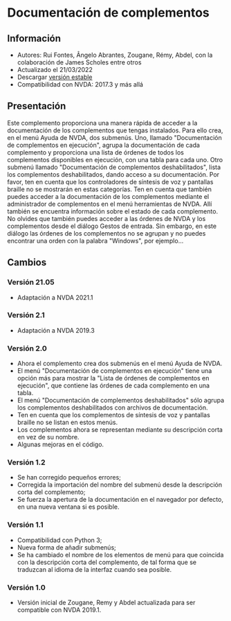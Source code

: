 # Documentación de complementos #

## Información ##
* Autores: Rui Fontes, Ângelo Abrantes, Zougane, Rémy, Abdel, con la colaboración de James Scholes entre otros
* Actualizado el 21/03/2022
* Descargar [versión estable][1]
* Compatibilidad con NVDA: 2017.3 y más allá

## Presentación ##
Este complemento proporciona una manera rápida de acceder a la documentación de los complementos que tengas instalados.
Para ello crea, en el menú Ayuda de NVDA, dos submenús.
Uno, llamado "Documentación de complementos en ejecución", agrupa la documentación de cada complemento y proporciona una lista de órdenes de todos los complementos disponibles en ejecución, con una tabla para cada uno.
Otro submenú llamado "Documentación de complementos deshabilitados", lista los complementos deshabilitados, dando acceso a su documentación.
Por favor, ten en cuenta que los controladores de síntesis de voz y pantallas braille no se mostrarán en estas categorías.
Ten en cuenta que también puedes acceder a la documentación de los complementos mediante el administrador de complementos en el menú herramientas de NVDA. Allí también se encuentra información sobre el estado de cada complemento.
No olvides que también puedes acceder a las órdenes de NVDA y los complementos desde el diálogo Gestos de entrada. Sin embargo, en este diálogo las órdenes de los complementos no se agrupan y no puedes encontrar una orden con la palabra "Windows", por ejemplo...

## Cambios ##

### Versión 21.05 ###
* Adaptación a NVDA 2021.1

### Versión 2.1 ###
* Adaptación a NVDA 2019.3

### Versión 2.0 ###
* Ahora el complemento crea dos submenús en el menú Ayuda de NVDA.
* El menú "Documentación de complementos en ejecución" tiene una opción más para mostrar la "Lista de órdenes de complementos en ejecución", que contiene las órdenes de cada complemento en una tabla.
* El menú "Documentación de complementos deshabilitados" sólo agrupa los complementos deshabilitados con archivos de documentación.
* Ten en cuenta que los complementos de síntesis de voz y pantallas braille no se listan en estos menús.
* Los complementos ahora se representan mediante su descripción corta en vez de su nombre.
* Algunas mejoras en el código.

### Versión 1.2 ###
* Se han corregido pequeños errores;
* Corregida la importación del nombre del submenú desde la descripción corta del complemento;
* Se fuerza la apertura de la documentación en el navegador por defecto, en una nueva ventana si es posible.

### Versión 1.1 ###
* Compatibilidad con Python 3;
* Nueva forma de añadir submenús;
* Se ha cambiado el nombre de los elementos de menú para que coincida con la descripción corta del complemento, de tal forma que se traduzcan al idioma de la interfaz cuando sea posible.

### Versión 1.0 ###
* Versión inicial de Zougane, Remy y Abdel actualizada para ser compatible con NVDA 2019.1.

[1]: https://addons.nvda-project.org/files/get.php?file=addonshelp
